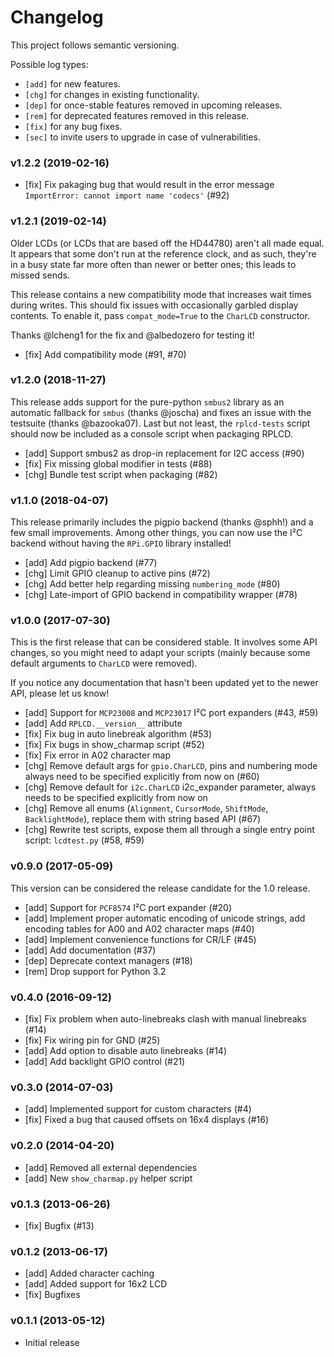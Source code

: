 # Changelog

This project follows semantic versioning.

Possible log types:

- `[add]` for new features.
- `[chg]` for changes in existing functionality.
- `[dep]` for once-stable features removed in upcoming releases.
- `[rem]` for deprecated features removed in this release.
- `[fix]` for any bug fixes.
- `[sec]` to invite users to upgrade in case of vulnerabilities.

### v1.2.2 (2019-02-16)

- [fix] Fix pakaging bug that would result in the error message `ImportError:
        cannot import name 'codecs'` (#92)

### v1.2.1 (2019-02-14)

Older LCDs (or LCDs that are based off the HD44780) aren't all made equal. It
appears that some don't run at the reference clock, and as such, they're in a
busy state far more often than newer or better ones; this leads to missed
sends.

This release contains a new compatibility mode that increases wait times during
writes. This should fix issues with occasionally garbled display contents. To
enable it, pass `compat_mode=True` to the `CharLCD` constructor.

Thanks @lcheng1 for the fix and @albedozero for testing it!

- [fix] Add compatibility mode (#91, #70)

### v1.2.0 (2018-11-27)

This release adds support for the pure-python `smbus2` library as an automatic
fallback for `smbus` (thanks @joscha) and fixes an issue with the testsuite
(thanks @bazooka07). Last but not least, the `rplcd-tests` script should now be
included as a console script when packaging RPLCD.

- [add] Support smbus2 as drop-in replacement for I2C access (#90)
- [fix] Fix missing global modifier in tests (#88)
- [chg] Bundle test script when packaging (#82)

### v1.1.0 (2018-04-07)

This release primarily includes the pigpio backend (thanks @sphh!) and a few
small improvements. Among other things, you can now use the I²C backend without
having the `RPi.GPIO` library installed!

- [add] Add pigpio backend (#77)
- [chg] Limit GPIO cleanup to active pins (#72)
- [chg] Add better help regarding missing `numbering_mode` (#80)
- [chg] Late-import of GPIO backend in compatibility wrapper (#78)

### v1.0.0 (2017-07-30)

This is the first release that can be considered stable. It involves some API
changes, so you might need to adapt your scripts (mainly because some default
arguments to `CharLCD` were removed).

If you notice any documentation that hasn't been updated yet to the newer API,
please let us know!

- [add] Support for `MCP23008` and `MCP23017` I²C port expanders (#43, #59)
- [add] Add `RPLCD.__version__` attribute
- [fix] Fix bug in auto linebreak algorithm (#53)
- [fix] Fix bugs in show_charmap script (#52)
- [fix] Fix error in A02 character map
- [chg] Remove default args for `gpio.CharLCD`, pins and numbering mode always
        need to be specified explicitly from now on (#60)
- [chg] Remove default for `i2c.CharLCD` i2c_expander parameter,
        always needs to be specified explicitly from now on
- [chg] Remove all enums (`Alignment`, `CursorMode`, `ShiftMode`,
        `BacklightMode`), replace them with string based API (#67)
- [chg] Rewrite test scripts, expose them all through a single entry point
        script: `lcdtest.py` (#58, #59)

### v0.9.0 (2017-05-09)

This version can be considered the release candidate for the 1.0 release.

- [add] Support for `PCF8574` I²C port expander (#20)
- [add] Implement proper automatic encoding of unicode strings,
        add encoding tables for A00 and A02 character maps (#40)
- [add] Implement convenience functions for CR/LF (#45) 
- [add] Add documentation (#37)
- [dep] Deprecate context managers (#18)
- [rem] Drop support for Python 3.2

### v0.4.0 (2016-09-12)

- [fix] Fix problem when auto-linebreaks clash with manual linebreaks (#14)
- [fix] Fix wiring pin for GND (#25)
- [add] Add option to disable auto linebreaks (#14)
- [add] Add backlight GPIO control (#21)

### v0.3.0 (2014-07-03)

- [add] Implemented support for custom characters (#4)
- [fix] Fixed a bug that caused offsets on 16x4 displays (#16)

### v0.2.0 (2014-04-20)

- [add] Removed all external dependencies
- [add] New ``show_charmap.py`` helper script

### v0.1.3 (2013-06-26)

- [fix] Bugfix (#13)

### v0.1.2 (2013-06-17)

- [add] Added character caching
- [add] Added support for 16x2 LCD
- [fix] Bugfixes

### v0.1.1 (2013-05-12)

- Initial release
